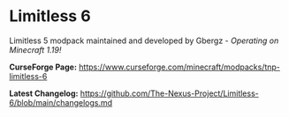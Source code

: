 # Limitless 6
Limitless 5 modpack maintained and developed by Gbergz - *Operating on Minecraft 1.19!*

**CurseForge Page:** https://www.curseforge.com/minecraft/modpacks/tnp-limitless-6

**Latest Changelog:** https://github.com/The-Nexus-Project/Limitless-6/blob/main/changelogs.md
